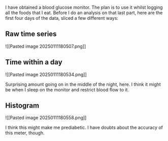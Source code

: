 I have obtained a blood glucose monitor. The plan is to use it whilst logging all the foods that I eat. Before I do an analysis on that last part, here are the first four days of the data, sliced a few different ways:

## Raw time series

![[Pasted image 20250111180507.png]]

## Time within a day

![[Pasted image 20250111180534.png]]

Surprising amount going on in the middle of the night, here. I think it might be when I sleep on the monitor and restrict blood flow to it.

## Histogram

![[Pasted image 20250111180558.png]]

I think this might make me prediabetic. I have doubts about the accuracy of this meter, though.